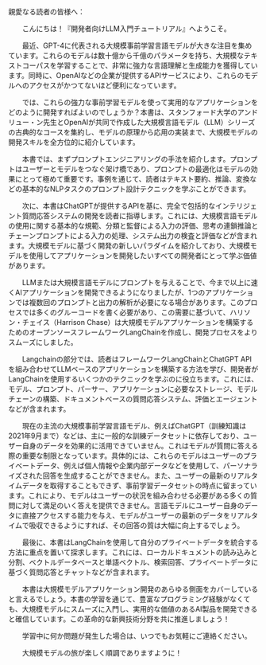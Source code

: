 親愛なる読者の皆様へ：

&emsp;&emsp;こんにちは！『開発者向けLLM入門チュートリアル』へようこそ。

&emsp;&emsp;最近、GPT-4に代表される大規模事前学習言語モデルが大きな注目を集めています。これらのモデルは数十億から千億のパラメータを持ち、大規模なテキストコーパスを学習することで、非常に強力な言語理解と生成能力を獲得しています。同時に、OpenAIなどの企業が提供するAPIサービスにより、これらのモデルへのアクセスがかつてないほど便利になっています。

&emsp;&emsp;では、これらの強力な事前学習モデルを使って実用的なアプリケーションをどのように開発すればよいのでしょうか？本書は、スタンフォード大学のアンドリュー・ン先生とOpenAIが共同で作成した大規模言語モデル（LLM）シリーズの古典的なコースを集約し、モデルの原理から応用の実装まで、大規模モデルの開発スキルを全方位的に紹介しています。

&emsp;&emsp;本書では、まずプロンプトエンジニアリングの手法を紹介します。プロンプトはユーザーとモデルをつなぐ架け橋であり、プロンプトの最適化はモデルの効果にとって極めて重要です。事例を通じて、読者はテキスト要約、推論、変換などの基本的なNLPタスクのプロンプト設計テクニックを学ぶことができます。

&emsp;&emsp;次に、本書はChatGPTが提供するAPIを基に、完全で包括的なインテリジェント質問応答システムの開発を読者に指導します。これには、大規模言語モデルの使用に関する基本的な規範、分類と監督による入力の評価、思考の連鎖推論とチェーンプロンプトによる入力の処理、システム出力の検査と評価などが含まれます。大規模モデルに基づく開発の新しいパラダイムを紹介しており、大規模モデルを使用してアプリケーションを開発したいすべての開発者にとって学ぶ価値があります。

&emsp;&emsp;LLMまたは大規模言語モデルにプロンプトを与えることで、今まで以上に速くAIアプリケーションを開発できるようになりましたが、1つのアプリケーションでは複数回のプロンプトと出力の解析が必要になる場合があります。このプロセスでは多くのグルーコードを書く必要があり、この需要に基づいて、ハリソン・チェイス（Harrison Chase）は大規模モデルアプリケーションを構築するためのオープンソースフレームワークLangChainを作成し、開発プロセスをよりスムーズにしました。

&emsp;&emsp;Langchainの部分では、読者はフレームワークLangChainとChatGPT APIを組み合わせてLLMベースのアプリケーションを構築する方法を学び、開発者がLangChainを使用するいくつかのテクニックを学ぶのに役立ちます。これには、モデル、プロンプト、パーサー、アプリケーションに必要なストレージ、モデルチェーンの構築、ドキュメントベースの質問応答システム、評価とエージェントなどが含まれます。

&emsp;&emsp;現在の主流の大規模事前学習言語モデル、例えばChatGPT（訓練知識は2021年9月まで）などは、主に一般的な訓練データセットに依存しており、ユーザー自身のデータを効果的に活用できていません。これはモデルが質問に答える際の重要な制限となっています。具体的には、これらのモデルはユーザーのプライベートデータ、例えば個人情報や企業内部データなどを使用して、パーソナライズされた回答を生成することができません。また、ユーザーの最新のリアルタイムデータを取得することもできず、事前学習データセットの時点に留まっています。これにより、モデルはユーザーの状況を組み合わせる必要がある多くの質問に対して満足のいく答えを提供できません。言語モデルにユーザー自身のデータに直接アクセスする能力を与え、モデルがユーザーの最新のデータをリアルタイムで吸収できるようにすれば、その回答の質は大幅に向上するでしょう。

&emsp;&emsp;最後に、本書はLangChainを使用して自分のプライベートデータを統合する方法に重点を置いて探求します。これには、ローカルドキュメントの読み込みと分割、ベクトルデータベースと単語ベクトル、検索回答、プライベートデータに基づく質問応答とチャットなどが含まれます。

&emsp;&emsp;本書は大規模モデルアプリケーション開発のあらゆる側面をカバーしていると言えるでしょう。本書の学習を通じて、豊富なプログラミング経験がなくても、大規模モデルにスムーズに入門し、実用的な価値のあるAI製品を開発できると確信しています。この革命的な新興技術分野を共に推進しましょう！

&emsp;&emsp;学習中に何か問題が発生した場合は、いつでもお気軽にご連絡ください。

&emsp;&emsp;大規模モデルの旅が楽しく順調でありますように！